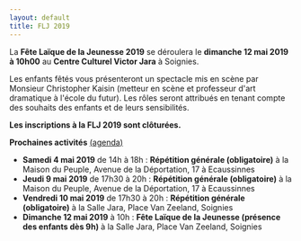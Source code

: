 ```yaml
---
layout: default
title: FLJ 2019
---
```


La **Fête Laïque de la Jeunesse 2019** se déroulera le **dimanche 12 mai 2019 à 10h00** au **Centre Culturel Victor Jara** à Soignies.

Les enfants fêtés vous présenteront un spectacle mis en scène par Monsieur Christopher Kaisin (metteur en scène et professeur d'art dramatique à l'école du futur). Les rôles seront attribués en tenant compte des souhaits des enfants et de leurs sensibilités.

**Les inscriptions à la FLJ 2019 sont clôturées.**

**Prochaines activités** [(agenda)](/calendrier.html)

* **Samedi 4 mai 2019** de 14h à 18h : **Répétition générale (obligatoire)** à la Maison du Peuple, Avenue de la Déportation, 17 à Ecaussinnes
* **Jeudi 9 mai 2019** de 17h30 à 20h : **Répétition générale (obligatoire)** à la Maison du Peuple, Avenue de la Déportation, 17 à Ecaussinnes
* **Vendredi 10 mai 2019** de 17h30 à 20h : **Répétition générale (obligatoire)** à la Salle Jara, Place Van Zeeland, Soignies
* **Dimanche 12 mai 2019** à 10h : **Fête Laïque de la Jeunesse (présence des enfants dès 9h)** à la Salle Jara, Place Van Zeeland, Soignies

